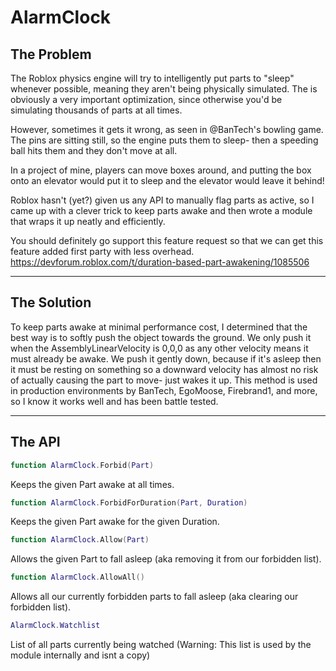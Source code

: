 # AlarmClock

## The Problem

The Roblox physics engine will try to intelligently put parts to "sleep" whenever possible, meaning they aren't being physically simulated. The is obviously a very important optimization, since otherwise you'd be simulating thousands of parts at all times.

However, sometimes it gets it wrong, as seen in @BanTech's bowling game. The pins are sitting still, so the engine puts them to sleep- then a speeding ball hits them and they don't move at all.

In a project of mine, players can move boxes around, and putting the box onto an elevator would put it to sleep and the elevator would leave it behind!

Roblox hasn't (yet?) given us any API to manually flag parts as active, so I came up with a clever trick to keep parts awake and then wrote a module that wraps it up neatly and efficiently.

You should definitely go support this feature request so that we can get this feature added first party with less overhead.
https://devforum.roblox.com/t/duration-based-part-awakening/1085506

--------

## The Solution

To keep parts awake at minimal performance cost, I determined that the best way is to softly push the object towards the ground. We only push it when the AssemblyLinearVelocity is 0,0,0 as any other velocity means it must already be awake. We push it gently down, because if it's asleep then it must be resting on something so a downward velocity has almost no risk of actually causing the part to move- just wakes it up. This method is used in production environments by BanTech, EgoMoose, Firebrand1, and more, so I know it works well and has been battle tested.

--------

## The API

```Lua
function AlarmClock.Forbid(Part)
```
Keeps the given Part awake at all times.

```Lua
function AlarmClock.ForbidForDuration(Part, Duration)
```
Keeps the given Part awake for the given Duration.

```Lua
function AlarmClock.Allow(Part)
```
Allows the given Part to fall asleep (aka removing it from our forbidden list).

```Lua
function AlarmClock.AllowAll()
```
Allows all our currently forbidden parts to fall asleep (aka clearing our forbidden list).

```Lua
AlarmClock.Watchlist
```
List of all parts currently being watched (Warning: This list is used by the module internally and isnt a copy)
